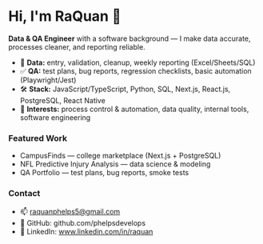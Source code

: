 # Hi, I'm RaQuan 👋

**Data & QA Engineer** with a software background — I make data accurate, processes cleaner, and reporting reliable.

- 🧹 **Data:** entry, validation, cleanup, weekly reporting (Excel/Sheets/SQL)
- ✅ **QA:** test plans, bug reports, regression checklists, basic automation (Playwright/Jest)
- 🛠️ **Stack:** JavaScript/TypeScript, Python, SQL, Next.js, React.js, PostgreSQL, React Native
- 🎯 **Interests:** process control & automation, data quality, internal tools, software engineering

### Featured Work
- CampusFinds — college marketplace (Next.js + PostgreSQL)
- NFL Predictive Injury Analysis — data science & modeling
- QA Portfolio — test plans, bug reports, smoke tests

### Contact
- 📫 raquanphelps5@gmail.com  
- 🔗 GitHub: github.com/phelpsdevelops  
- 🔗 LinkedIn: www.linkedin.com/in/raquan

